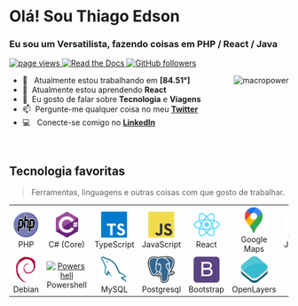 <h1 align="left" id="macropower-title"> Olá! Sou Thiago Edson</h1>
<h3 align="left">Eu sou um Versatilista, fazendo coisas em PHP / React / Java</h3>

<p align="left">
  <a href="https://github.com/thiagoedson/thiagoedson">
    <img src="https://komarev.com/ghpvc/?username=thiagoedson" alt="page views" />
  </a>
  <a href="https://thiagoedson.readthedocs.io/en/latest/?">
    <img alt="Read the Docs" src="https://img.shields.io/readthedocs/macropower?logo=read-the-docs">
  </a>

  <a href="https://github.com/thiagoedson?tab=followers">
    <img alt="GitHub followers" src="https://img.shields.io/github/followers/thiagoedson?color=green&logo=github">
  </a>
  
</p>

<a href="#macropower-title">
  <img src="https://github-readme-stats.vercel.app/api?username=thiagoedson&show_icons=true&count_private=true&include_all_commits=true" alt="macropower" align="right" />
</a>

- :office: &nbsp; Atualmente estou trabalhando em **[84.51°]**
- :seedling: &nbsp;Atualmente estou aprendendo **React**
- :speech_balloon: &nbsp;Eu gosto de falar sobre **Tecnologia** e **Viagens**
- :mailbox: &nbsp;Pergunte-me qualquer coisa no meu **[Twitter]**
- :computer: &nbsp; Conecte-se comigo no **[LinkedIn]**

<br>

<h2 align="left" id="macropower-tech">Tecnologia favoritas</h2>

> Ferramentas, linguagens e outras coisas com que gosto de trabalhar.

<table>
  <tr>
   <td align="center" width="96">
      <a href="#macropower-tech">
        <img src="./img/php-original.svg" width="48" height="48" alt="C#" />
      </a>
      <br>PHP
    </td>
    <td align="center" width="96">
      <a href="#macropower-tech">
        <img src="./img/csharp-original.svg" width="48" height="48" alt="C#" />
      </a>
      <br>C#&nbsp;(Core)
    </td>
    <td align="center" width="96">
      <a href="#macropower-tech">
        <img src="./img/typescript-original.svg" width="48" height="48" alt="TypeScript" />
      </a>
      <br>TypeScript
    </td>
    <td align="center" width="96">
      <a href="#macropower-tech">
        <img src="./img/javascript-original.svg" width="48" height="48" alt="JavaScript" />
      </a>
      <br>JavaScript
    </td>
    <td align="center" width="96">
      <a href="#macropower-tech" >
        <img src="./img/react-original.svg" width="48" height="48" alt="React" />
      </a>
      <br>React
    </td>
    <td align="center" width="96">
      <a href="#macropower-tech" >
        <img src="./img/google_maps-original.svg" width="48" height="48" alt="Google Maps" />
      </a>
      <br>Google Maps
    </td>
    <td align="center" width="96">
      <a href="#macropower-tech" >
        <img src="./img/java-original.svg" width="48" height="48" alt="Java" />
      </a>
      <br>Java
    </td>
    
  </tr>
  <tr>
    <td align="center"  width="96">
      <a href="#macropower-tech">
        <img src="./img/debian-original.svg" width="48" height="48" alt="Debian" />
      </a>
      <br>Debian
    </td>
    <td align="center" width="96">
      <a href="#macropower-tech">
        <img src="https://raw.githubusercontent.com/PowerShell/PowerShell/master/assets/ps_black_128.svg" width="48" height="48" alt="Powershell" />
      </a>
      <br>Powershell
    </td>
    <td align="center"  width="96">
      <a href="#macropower-tech">
        <img src="./img/mysql-original.svg" width="48" height="48" alt="MySQL" />
      </a>
      <br>MySQL
    </td>
    <td align="center"  width="96">
      <a href="#macropower-tech">
        <img src="./img/postgres-original.svg" width="48" height="48" alt="Postgresql" />
      </a>
      <br>Postgresql
    </td>
    <td align="center" width="96">
      <a href="#macropower-tech">
        <img src="./img/bootstrap-plain.svg" width="48" height="48" alt="Bootstrap" />
      </a>
      <br>Bootstrap
    </td>
    <td align="center" width="96">
      <a href="#macropower-tech" >
        <img src="./img/open_layers-original.svg" width="48" height="48" alt="OpenLayers" />
      </a>
      <br>OpenLayers
    </td>
  </tr>
</table>


[linkedin]: https://www.linkedin.com/in/thiagoedson/ "Thiago Edson"
[twitter]: https://twitter.com/thiagoedson "Thiago Edson"
